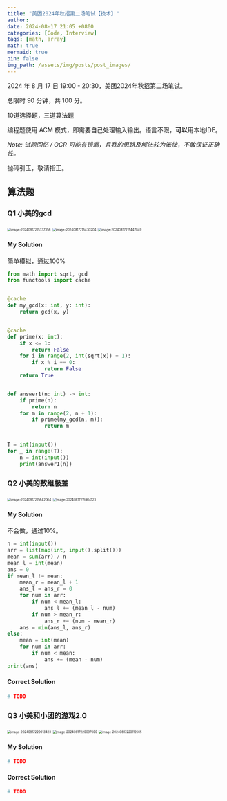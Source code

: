 ```yaml
---
title: "美团2024年秋招第二场笔试【技术】"
author: 
date: 2024-08-17 21:05 +0800
categories: [Code, Interview]
tags: [math, array]
math: true
mermaid: true
pin: false
img_path: /assets/img/posts/post_images/
---
```


2024 年 8 月 17 日 19:00 - 20:30，美团2024年秋招第二场笔试。



总限时 90 分钟，共 100 分。



10道选择题，三道算法题



编程题使用 ACM 模式，即需要自己处理输入输出。语言不限，**可以**用本地IDE。



*Note: 试题回忆 / OCR 可能有错漏，且我的思路及解法较为笨拙，不敢保证正确性。*



抛砖引玉，敬请指正。



## 算法题

### Q1 小美的gcd

<img src="../../assets/img/posts/post_images/image-20240817215337356.png" alt="image-20240817215337356" style="zoom:50%;" />

<img src="../../assets/img/posts/post_images/image-20240817215430204.png" alt="image-20240817215430204" style="zoom:50%;" />

<img src="../../assets/img/posts/post_images/image-20240817215447849.png" alt="image-20240817215447849" style="zoom:50%;" />

#### My Solution

简单模拟，通过100%

```python
from math import sqrt, gcd
from functools import cache


@cache
def my_gcd(x: int, y: int):
    return gcd(x, y)


@cache
def prime(x: int):
    if x <= 1:
        return False
    for i in range(2, int(sqrt(x)) + 1):
        if x % i == 0:
            return False
    return True


def answer1(n: int) -> int:
    if prime(n):
        return n
    for m in range(2, n + 1):
        if prime(my_gcd(n, m)):
            return m


T = int(input())
for _ in range(T):
    n = int(input())
    print(answer1(n))
```



### Q2 小美的数组极差

<img src="../../assets/img/posts/post_images/image-20240817215642064.png" alt="image-20240817215642064" style="zoom:50%;" />

<img src="../../assets/img/posts/post_images/image-20240817215904123.png" alt="image-20240817215904123" style="zoom:50%;" />

#### My Solution

不会做，通过10%。

```python
n = int(input())
arr = list(map(int, input().split()))
mean = sum(arr) / n
mean_l = int(mean)
ans = 0
if mean_l != mean:
    mean_r = mean_l + 1
    ans_l = ans_r = 0
    for num in arr:
        if num < mean_l:
            ans_l += (mean_l - num)
        if num > mean_r:
            ans_r += (num - mean_r)
    ans = min(ans_l, ans_r)
else:
    mean = int(mean)
    for num in arr:
        if num < mean:
            ans += (mean - num)
print(ans)
```

#### Correct Solution

```python
# TODO
```



### Q3 小美和小团的游戏2.0

<img src="../../assets/img/posts/post_images/image-20240817220013423.png" alt="image-20240817220013423" style="zoom:50%;" />

<img src="../../assets/img/posts/post_images/image-20240817220037600.png" alt="image-20240817220037600" style="zoom:50%;" />

<img src="../../assets/img/posts/post_images/image-20240817220112565.png" alt="image-20240817220112565" style="zoom:50%;" />

#### My Solution

```python
# TODO
```

#### Correct Solution

```python
# TODO
```

